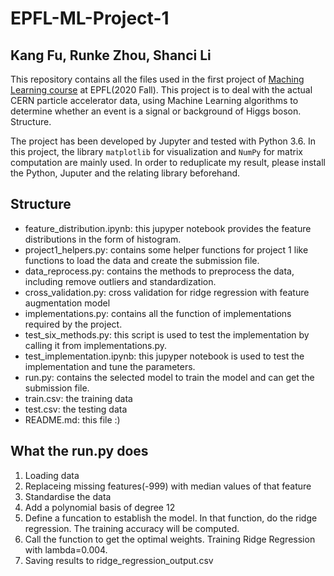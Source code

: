 # EPFL-ML-Project-1
## Kang Fu, Runke Zhou, Shanci Li 
This repository contains all the files used in the first project of [Maching Learning course](https://www.epfl.ch/labs/mlo/machine-learning-cs-433/) at EPFL(2020 Fall).
This project is to deal with the actual CERN particle accelerator data, using Machine Learning algorithms to determine whether an event is a signal or background of Higgs boson.
Structure.

The project has been developed by Jupyter and tested with Python 3.6. In this project, the library  `matplotlib` for visualization and `NumPy` for matrix computation are mainly used. In order to reduplicate my result, please install the Python, Juputer and the relating library beforehand.

## Structure
- feature_distribution.ipynb: this jupyper notebook provides the feature distributions in the form of histogram. 
- project1_helpers.py: contains some helper functions for project 1 like functions to load the data and create the submission file.
- data_reprocess.py: contains the methods to preprocess the data, including remove outliers and standardization.
- cross_validation.py: cross validation for ridge regression with feature augmentation model
- implementations.py: contains all the function of implementations required by the project.
- test_six_methods.py: this script is used to test the implementation by calling it from implementations.py.
- test_implementation.ipynb: this jupyper notebook is used to test the implementation and tune the parameters.
- run.py: contains the selected model to train the model and can get the submission file.
- train.csv: the training data
- test.csv: the testing data
- README.md: this file :)

## What the run.py does
1. Loading data
2. Replaceing missing features(-999) with median values of that feature
3. Standardise the data 
4. Add a polynomial basis of degree 12
5. Define a funcation to establish the model. In that function, do the ridge regression. The training accuracy will be computed.
6. Call the function to get the optimal weights. Training Ridge Regression with lambda=0.004.
8. Saving results to ridge_regression_output.csv

